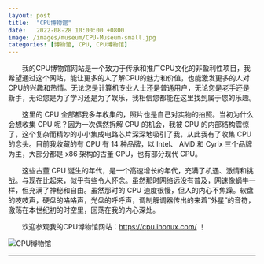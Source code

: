 ```yaml
---
layout: post
title:  "CPU博物馆"
date:   2022-08-28 10:00:00 +0800
image: /images/museum/CPU-Museum-small.jpg
categories: [博物馆, CPU, CPU博物馆]
---
```


　　我的CPU博物馆网站是一个致力于传承和推广CPU文化的非盈利性项目，我希望通过这个网站，能让更多的人了解CPU的魅力和价值，也能激发更多的人对CPU的兴趣和热情。无论您是计算机专业人士还是普通用户，无论您是老手还是新手，无论您是为了学习还是为了娱乐，我相信您都能在这里找到属于您的乐趣。

　　这里的 CPU 全部都我多年收集的，照片也是自己对实物的拍照。当初为什么会想收集 CPU 呢？因为一次偶然拆解 CPU 的机会，我被 CPU 的内部结构震惊了，这个复杂而精妙的小小集成电路芯片深深地吸引了我，从此我有了收集 CPU 的念头。目前我收藏的有 CPU 有 14 种品牌，以 Intel、 AMD 和 Cyrix 三个品牌为主，大部分都是 x86 架构的古董 CPU，也有部分现代 CPU。

　　这些古董 CPU 诞生的年代，是一个高速增长的年代，充满了机遇、激情和挑战。与现在比起来，似乎有些令人怀念。虽然那时网络远没有普及，网速像蜗牛一样，但充满了神秘和自由。虽然那时的 CPU 速度很慢，但人的内心不焦躁。软盘的吱吱声，硬盘的咯咯声，光盘的呼呼声，调制解调器传出的来着“外星”的音符，激荡在本世纪初的时空里，回荡在我的内心深处。

　　欢迎参观我的CPU博物馆网站：<https://cpu.ihonux.com/> ！

![CPU博物馆]({{site.baseurl}}/images/museum/CPU-Museum.jpg)

------